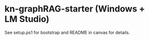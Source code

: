 # kn-graphRAG-starter (Windows + LM Studio)

See setup.ps1 for bootstrap and README in canvas for details.
